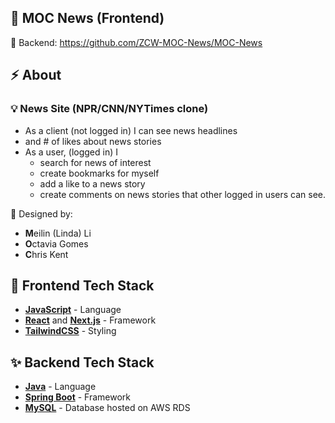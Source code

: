 ## 📰 MOC News (Frontend)
🔗 Backend: https://github.com/ZCW-MOC-News/MOC-News

## :zap: About

### 💡 News Site (NPR/CNN/NYTimes clone)

* As a client (not logged in) I can see news headlines
 * and # of likes about news stories
* As a user, (logged in) I
  * search for news of interest
  * create bookmarks for myself
  * add a like to a news story
  * create comments on news stories
   that other logged in users can see.
   
👤 Designed by: 
- **M**eilin (Linda) Li
- **O**ctavia Gomes
- **C**hris Kent
   
## 🎨 Frontend Tech Stack

- [**JavaScript**](https://www.javascript.com/) - Language
- [**React**](https://reactjs.org/) and [**Next.js**](https://nextjs.org/) - Framework
- [**TailwindCSS**](https://tailwindcss.com/) - Styling

   
## :sparkles: Backend Tech Stack

- [**Java**](https://swr.vercel.app/) - Language
- [**Spring Boot**](https://start.spring.io/) - Framework
- [**MySQL**](https://www.mysql.com/) - Database hosted on AWS RDS
